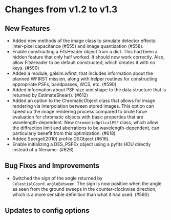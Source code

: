 Changes from v1.2 to v1.3
=========================


New Features
------------

- Added new methods of the image class to simulate detector effects:
  inter-pixel capacitance (#555) and image quantization (#558).
- Enable constructing a FitsHeader object from a dict.  This had been a hidden
  feature that only half worked.  It should now work correctly.  Also, allow
  FitsHeader to be default constructed, which creates it with no keys. (#590)
- Added a module, galsim.wfirst, that includes information about the planned
  WFIRST mission, along with helper routines for constructing appropriate PSFs,
  bandpasses, WCS, etc.  (#590)
- Added information about PSF size and shape to the data structure that is
  returned by EstimateShear(). (#612)
- Added an option to the ChromaticObject class that allows for image rendering
  via interpolation between stored images.  This option can speed up the image
  rendering process compared to brute force evaluation for chromatic objects
  with basic properties that are wavelength-dependent.  New
  `ChromaticOpticalPSF` class, which allow the diffraction limit and aberrations
  to be wavelength-dependent, can particularly benefit from this
  optimization. (#618)
- Added Spergel(2010) profile GSObject (#616).
- Enable initializing a DES_PSFEx object using a pyfits HDU directly instead
  of a filename. (#626)

Bug Fixes and Improvements
--------------------------

- Switched the sign of the angle returned by `CelestialCoord.angleBetween`.
  The sign is now positive when the angle as seen from the ground sweeps in
  the counter-clockwise direction, which is a more sensible definition than
  what it had used. (#590)


Updates to config options
-------------------------
